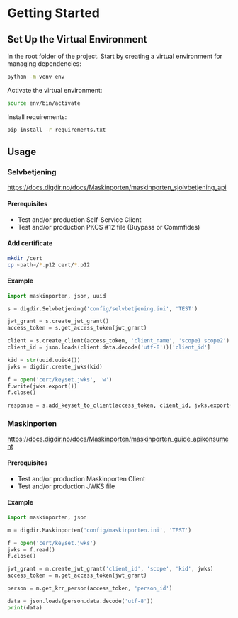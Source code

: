 # Getting Started

## Set Up the Virtual Environment

In the root folder of the project. Start by creating a virtual environment for managing dependencies:

```bash
python -m venv env
```

Activate the virtual environment:

```bash
source env/bin/activate
```

Install requirements:

```bash
pip install -r requirements.txt
```

## Usage

### Selvbetjening

https://docs.digdir.no/docs/Maskinporten/maskinporten_sjolvbetjening_api

#### Prerequisites

* Test and/or production Self-Service Client
* Test and/or production PKCS #12 file (Buypass or Commfides)

#### Add certificate

```sh
mkdir /cert
cp <path>/*.p12 cert/*.p12
```

#### Example

```python
import maskinporten, json, uuid

s = digdir.Selvbetjening('config/selvbetjening.ini', 'TEST')

jwt_grant = s.create_jwt_grant()
access_token = s.get_access_token(jwt_grant)

client = s.create_client(access_token, 'client_name', 'scope1 scope2')
client_id = json.loads(client.data.decode('utf-8'))['client_id']

kid = str(uuid.uuid4())
jwks = digdir.create_jwks(kid)

f = open('cert/keyset.jwks', 'w')
f.write(jwks.export())
f.close()

response = s.add_keyset_to_client(access_token, client_id, jwks.export())
```

### Maskinporten

https://docs.digdir.no/docs/Maskinporten/maskinporten_guide_apikonsument

#### Prerequisites

* Test and/or production Maskinporten Client
* Test and/or production JWKS file

#### Example

```python
import maskinporten, json

m = digdir.Maskinporten('config/maskinporten.ini', 'TEST')

f = open('cert/keyset.jwks')
jwks = f.read()
f.close()

jwt_grant = m.create_jwt_grant('client_id', 'scope', 'kid', jwks)
access_token = m.get_access_token(jwt_grant)

person = m.get_krr_person(access_token, 'person_id')

data = json.loads(person.data.decode('utf-8'))
print(data)
```
